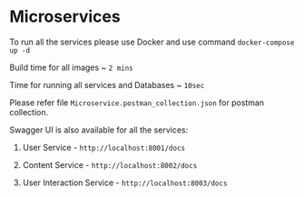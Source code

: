# Microservices

To run all the services please use Docker and use command  ```docker-compose up -d```

Build time for all images ~ `2 mins`

Time for running all services and Databases ~ `10sec`

Please refer file `Microservice.postman_collection.json` for postman collection.

Swagger UI is also available for all the services:

 1. User Service - `http://localhost:8001/docs`

 2. Content Service - `http://localhost:8002/docs`
 
 3. User Interaction Service - `http://localhost:8003/docs`
